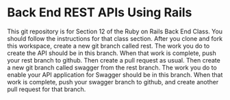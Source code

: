 # Back End REST APIs Using Rails

This git repository is for Section 12 of the Ruby on Rails Back End Class.  You should follow the instructions for
that class section.  After you clone and fork this workspace, create a new git branch called rest.  The work
you do to create the API should be in this branch.  When that work is complete, push your rest branch to github.
Then create a pull request as usual.
Then create a new git branch called swagger from the rest branch.  The work you do to enable your API application for Swagger should
be in this branch.  When that work is complete, push your swagger branch to github, and create another pull request for that branch.
